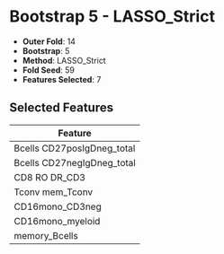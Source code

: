 # Bootstrap 5 - LASSO_Strict

- **Outer Fold**: 14
- **Bootstrap**: 5
- **Method**: LASSO_Strict
- **Fold Seed**: 59
- **Features Selected**: 7

## Selected Features

| Feature |
|---------|
| Bcells CD27posIgDneg_total |
| Bcells CD27negIgDneg_total |
| CD8 RO DR_CD3 |
| Tconv mem_Tconv |
| CD16mono_CD3neg |
| CD16mono_myeloid |
| memory_Bcells |
